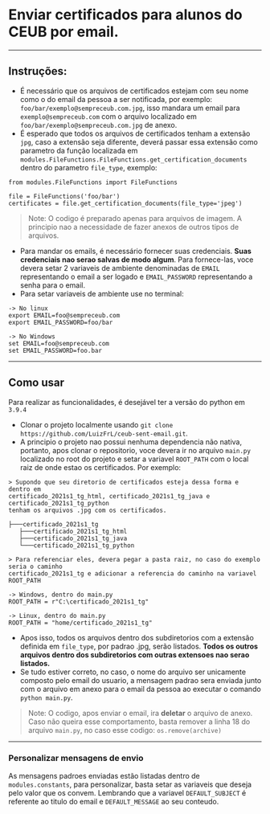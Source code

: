 # Enviar certificados para alunos do CEUB por email.

---

## Instruções:
- É necessário que os arquivos de certificados estejam com seu nome
como o do email da pessoa a ser notificada, 
por exemplo: `foo/bar/exemplo@sempreceub.com.jpg`, isso mandara um email para 
`exemplo@sempreceub.com` com o arquivo localizado em 
`foo/bar/exemplo@sempreceub.com.jpg` de anexo.
- É esperado que todos os arquivos de certificados tenham a extensão `jpg`,
caso a extensão seja diferente, deverá passar essa extensão como parametro da 
função localizada em `modules.FileFunctions.FileFunctions.get_certification_documents`
dentro do parametro `file_type`, exemplo:
```
from modules.FileFunctions import FileFunctions

file = FileFunctions('foo/bar')
certificates = file.get_certification_documents(file_type='jpeg')
```

> Note: O codigo é preparado apenas para arquivos de imagem. A principio nao a 
> necessidade de fazer anexos de outros tipos de arquivos.

- Para mandar os emails, é necessário fornecer suas credenciais. 
**Suas credenciais nao serao salvas de modo algum**. Para fornece-las, voce devera
setar 2 variaveis de ambiente denominadas de `EMAIL` representando o email a ser 
logado e `EMAIL_PASSWORD` representando a senha para o email.
- Para setar variaveis de ambiente use no terminal:
```
-> No linux
export EMAIL=foo@sempreceub.com
export EMAIL_PASSWORD=foo/bar
```
```
-> No Windows
set EMAIL=foo@sempreceub.com
set EMAIL_PASSWORD=foo.bar
```

---

## Como usar
Para realizar as funcionalidades, é desejável ter a versão do python em `3.9.4`
- Clonar o projeto localmente usando `git clone https://github.com/LuizFrL/ceub-sent-email.git`.
- A principio o projeto nao possui nenhuma dependencia não nativa, portanto, apos clonar o
repositorio, voce devera ir no arquivo `main.py` localizado no root do projeto e setar 
a variavel `ROOT_PATH` com o local raiz de onde estao os certificados. Por exemplo:
```
> Supondo que seu diretorio de certificados esteja dessa forma e dentro em
certificado_2021s1_tg_html, certificado_2021s1_tg_java e certificado_2021s1_tg_python
tenham os arquivos .jpg com os certificados.
 
├───certificado_2021s1_tg
   ├───certificado_2021s1_tg_html
   ├───certificado_2021s1_tg_java
   └───certificado_2021s1_tg_python

> Para referenciar eles, devera pegar a pasta raiz, no caso do exemplo seria o caminho 
certificado_2021s1_tg e adicionar a referencia do caminho na variavel ROOT_PATH

-> Windows, dentro do main.py
ROOT_PATH = r"C:\certificado_2021s1_tg"

-> Linux, dentro do main.py
ROOT_PATH = "home/certificado_2021s1_tg"
```
- Apos isso, todos os arquivos dentro dos subdiretorios com a extensão definida em `file_type`,
por padrao .jpg, serão listados. **Todos os outros arquivos dentro dos subdiretorios com
outras extensoes nao serao listados.**
- Se tudo estiver correto, no caso, o nome do arquivo ser unicamente composto pelo email do 
usuario, a mensagem padrao sera enviada junto com o arquivo em anexo para o email da pessoa ao
executar o comando `python main.py`.
> Note: O codigo, apos enviar o email, ira **deletar** o arquivo de anexo.
> Caso não queira esse comportamento, basta remover a linha 18 do arquivo `main.py`, no caso
esse codigo: `os.remove(archive)`
---
### Personalizar mensagens de envio
As mensagens padroes enviadas estão listadas dentro de `modules.constants`, para personalizar,
basta setar as variaveis que deseja pelo valor que os convem. Lembrando que a variavel 
`DEFAULT_SUBJECT` é referente ao titulo do email e `DEFAULT_MESSAGE` ao seu conteudo.